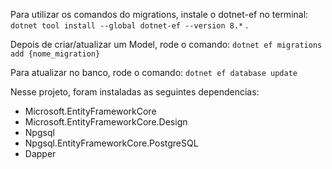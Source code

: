 Para utilizar os comandos do migrations, instale o dotnet-ef no terminal: 
`dotnet tool install --global dotnet-ef --version 8.*` .

Depois de criar/atualizar um Model, rode o comando: `dotnet ef migrations add {nome_migration}`

Para atualizar no banco, rode o comando: `dotnet ef database update` 

Nesse projeto, foram instaladas as seguintes dependencias:

- Microsoft.EntityFrameworkCore
- Microsoft.EntityFrameworkCore.Design
- Npgsql
- Npgsql.EntityFrameworkCore.PostgreSQL
- Dapper